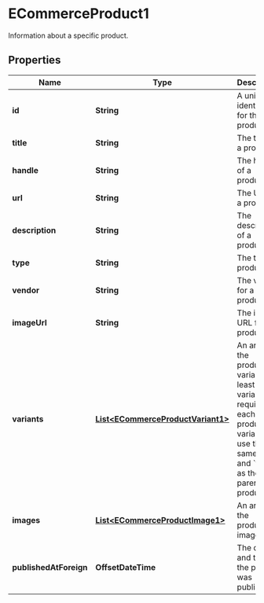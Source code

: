 

# ECommerceProduct1

Information about a specific product.

## Properties

| Name | Type | Description | Notes |
|------------ | ------------- | ------------- | -------------|
|**id** | **String** | A unique identifier for the product. |  |
|**title** | **String** | The title of a product. |  |
|**handle** | **String** | The handle of a product. |  [optional] |
|**url** | **String** | The URL for a product. |  [optional] |
|**description** | **String** | The description of a product. |  [optional] |
|**type** | **String** | The type of product. |  [optional] |
|**vendor** | **String** | The vendor for a product. |  [optional] |
|**imageUrl** | **String** | The image URL for a product. |  [optional] |
|**variants** | [**List&lt;ECommerceProductVariant1&gt;**](ECommerceProductVariant1.md) | An array of the product&#39;s variants. At least one variant is required for each product. A variant can use the same &#x60;id&#x60; and &#x60;title&#x60; as the parent product. |  |
|**images** | [**List&lt;ECommerceProductImage1&gt;**](ECommerceProductImage1.md) | An array of the product&#39;s images. |  [optional] |
|**publishedAtForeign** | **OffsetDateTime** | The date and time the product was published. |  [optional] |



